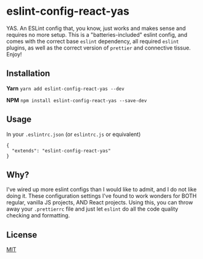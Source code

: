 # eslint-config-react-yas
YAS. An ESLint config that, you know, just works and makes sense and requires no more setup. This is a "batteries-included" eslint config, and comes with the correct base `eslint` dependency, all required `eslint` plugins, as well as the correct version of `prettier` and connective tissue. Enjoy!

## Installation
**Yarn**
`yarn add eslint-config-react-yas --dev`

**NPM**
`npm install eslint-config-react-yas --save-dev`

## Usage
In your `.eslintrc.json` (or `eslintrc.js` or equivalent)
```
{
  "extends": "eslint-config-react-yas"
}
```

## Why?
I've wired up more eslint configs than I would like to admit, and I do not like doing it. These configuration settings I've found to work wonders for BOTH regular, vanilla JS projects, AND React projects. Using this, you can throw away your `.prettierrc` file and just let `eslint` do all the code quality checking and formatting.

## License
[MIT](https://opensource.org/licenses/MIT)
